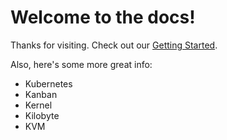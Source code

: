 # Welcome to the docs!

Thanks for visiting. Check out our [Getting Started](./gettingstarted.md). 

Also, here's some more great info:

* Kubernetes
* Kanban
* Kernel
* Kilobyte
* KVM
